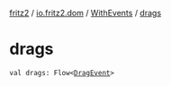 [fritz2](../../index.md) / [io.fritz2.dom](../index.md) / [WithEvents](index.md) / [drags](./drags.md)

# drags

`val drags: Flow<`[`DragEvent`](https://kotlinlang.org/api/latest/jvm/stdlib/org.w3c.dom/-drag-event/index.html)`>`